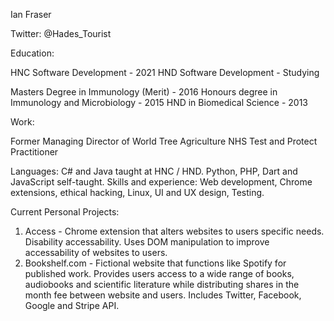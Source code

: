 Ian Fraser

Twitter: @Hades_Tourist

Education:

HNC Software Development - 2021
HND Software Development - Studying

Masters Degree in Immunology (Merit) - 2016
Honours degree in Immunology and Microbiology - 2015
HND in Biomedical Science - 2013

Work:

Former Managing Director of World Tree Agriculture
NHS Test and Protect Practitioner

Languages: C# and Java taught at HNC / HND. Python, PHP, Dart and JavaScript self-taught.
Skills and experience: Web development, Chrome extensions, ethical hacking, Linux, UI and UX design, Testing.

Current Personal Projects: 

1. Access - Chrome extension that alters websites to users specific needs. Disability accessability. Uses DOM manipulation to improve accessability of websites to users.
2. Bookshelf.com -  Fictional website that functions like Spotify for published work. Provides users access to a wide range of books, audiobooks and scientific literature while
                    distributing shares in the month fee between website and users. Includes Twitter, Facebook, Google and Stripe API. 
